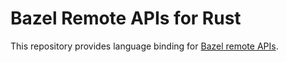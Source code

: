 # Bazel Remote APIs for Rust 
This repository provides language binding for [Bazel remote APIs](https://github.com/bazelbuild/remote-apis).
